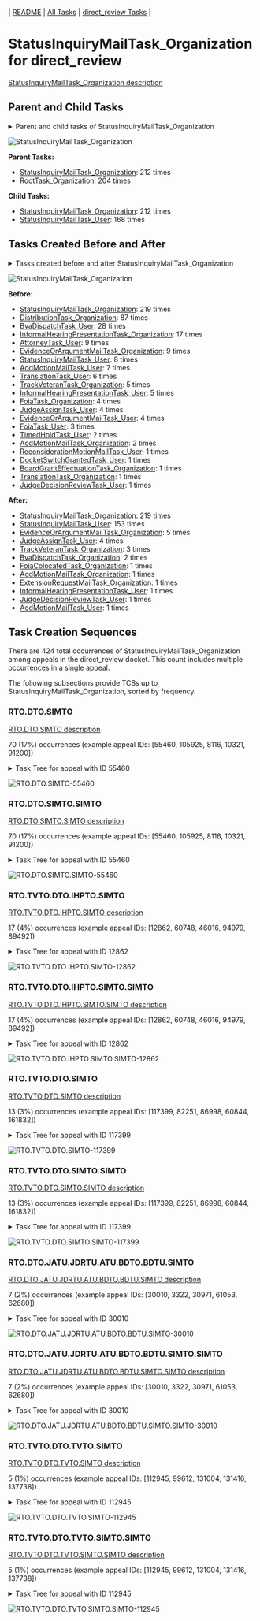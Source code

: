 <!-- DO NOT EDIT THIS FILE.  This file is autogenerated. -->
| [README](../README.md) | [All Tasks](../alltasks.md) | [direct_review Tasks](tasklist.md) |

# StatusInquiryMailTask_Organization for direct_review

[StatusInquiryMailTask_Organization description](../descr/StatusInquiryMailTask_Organization.md)

## Parent and Child Tasks

<details><summary markdown='span'>Parent and child tasks of StatusInquiryMailTask_Organization
</summary>

```
digraph G {
rankdir=LR;
node [shape=box]
"StatusInquiryMailTask_Organization" -> "StatusInquiryMailTask_Organization" [label=212]
"StatusInquiryMailTask_Organization" -> "StatusInquiryMailTask_User" [label=168]
"StatusInquiryMailTask_Organization" -> "StatusInquiryMailTask_Organization" [label=212]
"RootTask_Organization" -> "StatusInquiryMailTask_Organization" [label=204]
}
```
</details>

![StatusInquiryMailTask_Organization](dot/StatusInquiryMailTask_Organization-parentchild.dot.png)

**Parent Tasks:**

   * [StatusInquiryMailTask_Organization](StatusInquiryMailTask_Organization.md): 212 times
   * [RootTask_Organization](RootTask_Organization.md): 204 times

**Child Tasks:**

   * [StatusInquiryMailTask_Organization](StatusInquiryMailTask_Organization.md): 212 times
   * [StatusInquiryMailTask_User](StatusInquiryMailTask_User.md): 168 times

## Tasks Created Before and After

<details><summary markdown='span'>Tasks created before and after StatusInquiryMailTask_Organization</summary>

```
digraph G {
rankdir=LR;

"StatusInquiryMailTask_Organization" -> "StatusInquiryMailTask_Organization" [label=219]
"StatusInquiryMailTask_Organization" -> "StatusInquiryMailTask_User" [label=153]
"StatusInquiryMailTask_Organization" -> "EvidenceOrArgumentMailTask_Organization" [label=5]
"StatusInquiryMailTask_Organization" -> "JudgeAssignTask_User" [label=4]
"StatusInquiryMailTask_Organization" -> "TrackVeteranTask_Organization" [label=3]
"StatusInquiryMailTask_Organization" -> "BvaDispatchTask_Organization" [label=2]
"StatusInquiryMailTask_Organization" -> "JudgeDecisionReviewTask_User" [label=1]
"StatusInquiryMailTask_Organization" -> "InformalHearingPresentationTask_User" [label=1]
"StatusInquiryMailTask_Organization" -> "FoiaColocatedTask_Organization" [label=1]
"StatusInquiryMailTask_Organization" -> "ExtensionRequestMailTask_Organization" [label=1]
"StatusInquiryMailTask_Organization" -> "AodMotionMailTask_User" [label=1]
"StatusInquiryMailTask_Organization" -> "AodMotionMailTask_Organization" [label=1]
"StatusInquiryMailTask_Organization" -> "StatusInquiryMailTask_Organization" [label=219]
"DistributionTask_Organization" -> "StatusInquiryMailTask_Organization" [label=87]
"BvaDispatchTask_User" -> "StatusInquiryMailTask_Organization" [label=28]
"InformalHearingPresentationTask_Organization" -> "StatusInquiryMailTask_Organization" [label=17]
"EvidenceOrArgumentMailTask_Organization" -> "StatusInquiryMailTask_Organization" [label=9]
"AttorneyTask_User" -> "StatusInquiryMailTask_Organization" [label=9]
"StatusInquiryMailTask_User" -> "StatusInquiryMailTask_Organization" [label=8]
"AodMotionMailTask_User" -> "StatusInquiryMailTask_Organization" [label=7]
"TranslationTask_User" -> "StatusInquiryMailTask_Organization" [label=6]
"TrackVeteranTask_Organization" -> "StatusInquiryMailTask_Organization" [label=5]
"InformalHearingPresentationTask_User" -> "StatusInquiryMailTask_Organization" [label=5]
"JudgeAssignTask_User" -> "StatusInquiryMailTask_Organization" [label=4]
"FoiaTask_Organization" -> "StatusInquiryMailTask_Organization" [label=4]
"EvidenceOrArgumentMailTask_User" -> "StatusInquiryMailTask_Organization" [label=4]
"FoiaTask_User" -> "StatusInquiryMailTask_Organization" [label=3]
"TimedHoldTask_User" -> "StatusInquiryMailTask_Organization" [label=2]
"AodMotionMailTask_Organization" -> "StatusInquiryMailTask_Organization" [label=2]
"TranslationTask_Organization" -> "StatusInquiryMailTask_Organization" [label=1]
"ReconsiderationMotionMailTask_User" -> "StatusInquiryMailTask_Organization" [label=1]
"JudgeDecisionReviewTask_User" -> "StatusInquiryMailTask_Organization" [label=1]
"DocketSwitchGrantedTask_User" -> "StatusInquiryMailTask_Organization" [label=1]
"BoardGrantEffectuationTask_Organization" -> "StatusInquiryMailTask_Organization" [label=1]
}
```
</details>

![StatusInquiryMailTask_Organization](dot/StatusInquiryMailTask_Organization.dot.png)

**Before:**

   * [StatusInquiryMailTask_Organization](StatusInquiryMailTask_Organization.md): 219 times
   * [DistributionTask_Organization](DistributionTask_Organization.md): 87 times
   * [BvaDispatchTask_User](BvaDispatchTask_User.md): 28 times
   * [InformalHearingPresentationTask_Organization](InformalHearingPresentationTask_Organization.md): 17 times
   * [AttorneyTask_User](AttorneyTask_User.md): 9 times
   * [EvidenceOrArgumentMailTask_Organization](EvidenceOrArgumentMailTask_Organization.md): 9 times
   * [StatusInquiryMailTask_User](StatusInquiryMailTask_User.md): 8 times
   * [AodMotionMailTask_User](AodMotionMailTask_User.md): 7 times
   * [TranslationTask_User](TranslationTask_User.md): 6 times
   * [TrackVeteranTask_Organization](TrackVeteranTask_Organization.md): 5 times
   * [InformalHearingPresentationTask_User](InformalHearingPresentationTask_User.md): 5 times
   * [FoiaTask_Organization](FoiaTask_Organization.md): 4 times
   * [JudgeAssignTask_User](JudgeAssignTask_User.md): 4 times
   * [EvidenceOrArgumentMailTask_User](EvidenceOrArgumentMailTask_User.md): 4 times
   * [FoiaTask_User](FoiaTask_User.md): 3 times
   * [TimedHoldTask_User](TimedHoldTask_User.md): 2 times
   * [AodMotionMailTask_Organization](AodMotionMailTask_Organization.md): 2 times
   * [ReconsiderationMotionMailTask_User](ReconsiderationMotionMailTask_User.md): 1 times
   * [DocketSwitchGrantedTask_User](DocketSwitchGrantedTask_User.md): 1 times
   * [BoardGrantEffectuationTask_Organization](BoardGrantEffectuationTask_Organization.md): 1 times
   * [TranslationTask_Organization](TranslationTask_Organization.md): 1 times
   * [JudgeDecisionReviewTask_User](JudgeDecisionReviewTask_User.md): 1 times

**After:**

   * [StatusInquiryMailTask_Organization](StatusInquiryMailTask_Organization.md): 219 times
   * [StatusInquiryMailTask_User](StatusInquiryMailTask_User.md): 153 times
   * [EvidenceOrArgumentMailTask_Organization](EvidenceOrArgumentMailTask_Organization.md): 5 times
   * [JudgeAssignTask_User](JudgeAssignTask_User.md): 4 times
   * [TrackVeteranTask_Organization](TrackVeteranTask_Organization.md): 3 times
   * [BvaDispatchTask_Organization](BvaDispatchTask_Organization.md): 2 times
   * [FoiaColocatedTask_Organization](FoiaColocatedTask_Organization.md): 1 times
   * [AodMotionMailTask_Organization](AodMotionMailTask_Organization.md): 1 times
   * [ExtensionRequestMailTask_Organization](ExtensionRequestMailTask_Organization.md): 1 times
   * [InformalHearingPresentationTask_User](InformalHearingPresentationTask_User.md): 1 times
   * [JudgeDecisionReviewTask_User](JudgeDecisionReviewTask_User.md): 1 times
   * [AodMotionMailTask_User](AodMotionMailTask_User.md): 1 times

## Task Creation Sequences

There are 424 total occurrences of StatusInquiryMailTask_Organization among appeals in the direct_review docket.  This count includes multiple occurrences in a single appeal.

The following subsections provide TCSs up to StatusInquiryMailTask_Organization, sorted by frequency.

### RTO.DTO.SIMTO

[RTO.DTO.SIMTO description](../descr/RTO.DTO.SIMTO.md)

70 (17%) occurrences (example appeal IDs: [55460, 105925, 8116, 10321, 91200])

<details><summary markdown='span'>Task Tree for appeal with ID 55460</summary>

```
@startuml
skinparam {
  ObjectBorderColor #555
  ObjectBorderThickness 0
  ObjectFontStyle bold
  ObjectFontSize 14
  ObjectAttributeFontColor #333
  ObjectAttributeFontSize 12
}
  object 0.RootTask #8dd3c7 {
Organization
}
  object 1.DistributionTask #ffffb3 {
Organization
}
  object 2.StatusInquiryMailTask #fb8072 {
Organization  <back:white>    </back>
}
  object 3.StatusInquiryMailTask #fb8072 {
Organization  <back:white>    </back>
}
  object 4.StatusInquiryMailTask #fb8072 {
User
}
  object 5.JudgeAssignTask #ccebc5 {
User
}
  object 6.JudgeAssignTask #ccebc5 {
User
}
  object 7.TimedHoldTask #fccde5 {
User
}
  object 8.StatusInquiryMailTask #fb8072 {
User
}
  object 9.StatusInquiryMailTask #fb8072 {
User
}
  object 10.JudgeAssignTask #ccebc5 {
User
}
  object 11.JudgeDecisionReviewTask #d9d9d9 {
User
}
  object 12.AttorneyTask #bc80bd {
User
}
  object 13.BvaDispatchTask #b3de69 {
Organization
}
  object 14.BvaDispatchTask #b3de69 {
User
}
  object 15.BvaDispatchTask #b3de69 {
User
}
0.RootTask -- 1.DistributionTask
0.RootTask -- 2.StatusInquiryMailTask
2.StatusInquiryMailTask -- 3.StatusInquiryMailTask
3.StatusInquiryMailTask -- 4.StatusInquiryMailTask
0.RootTask -- 5.JudgeAssignTask
0.RootTask -- 6.JudgeAssignTask
6.JudgeAssignTask -- 7.TimedHoldTask
3.StatusInquiryMailTask -- 8.StatusInquiryMailTask
3.StatusInquiryMailTask -- 9.StatusInquiryMailTask
0.RootTask -- 10.JudgeAssignTask
0.RootTask -- 11.JudgeDecisionReviewTask
11.JudgeDecisionReviewTask -- 12.AttorneyTask
0.RootTask -- 13.BvaDispatchTask
13.BvaDispatchTask -- 14.BvaDispatchTask
13.BvaDispatchTask -- 15.BvaDispatchTask
@enduml
```
</details>

![RTO.DTO.SIMTO-55460](uml/RTO.DTO.SIMTO-55460.png)

### RTO.DTO.SIMTO.SIMTO

[RTO.DTO.SIMTO.SIMTO description](../descr/RTO.DTO.SIMTO.SIMTO.md)

70 (17%) occurrences (example appeal IDs: [55460, 105925, 8116, 10321, 91200])

<details><summary markdown='span'>Task Tree for appeal with ID 55460</summary>

```
@startuml
skinparam {
  ObjectBorderColor #555
  ObjectBorderThickness 0
  ObjectFontStyle bold
  ObjectFontSize 14
  ObjectAttributeFontColor #333
  ObjectAttributeFontSize 12
}
  object 0.RootTask #8dd3c7 {
Organization
}
  object 1.DistributionTask #ffffb3 {
Organization
}
  object 2.StatusInquiryMailTask #fb8072 {
Organization  <back:white>    </back>
}
  object 3.StatusInquiryMailTask #fb8072 {
Organization  <back:white>    </back>
}
  object 4.StatusInquiryMailTask #fb8072 {
User
}
  object 5.JudgeAssignTask #ccebc5 {
User
}
  object 6.JudgeAssignTask #ccebc5 {
User
}
  object 7.TimedHoldTask #fccde5 {
User
}
  object 8.StatusInquiryMailTask #fb8072 {
User
}
  object 9.StatusInquiryMailTask #fb8072 {
User
}
  object 10.JudgeAssignTask #ccebc5 {
User
}
  object 11.JudgeDecisionReviewTask #d9d9d9 {
User
}
  object 12.AttorneyTask #bc80bd {
User
}
  object 13.BvaDispatchTask #b3de69 {
Organization
}
  object 14.BvaDispatchTask #b3de69 {
User
}
  object 15.BvaDispatchTask #b3de69 {
User
}
0.RootTask -- 1.DistributionTask
0.RootTask -- 2.StatusInquiryMailTask
2.StatusInquiryMailTask -- 3.StatusInquiryMailTask
3.StatusInquiryMailTask -- 4.StatusInquiryMailTask
0.RootTask -- 5.JudgeAssignTask
0.RootTask -- 6.JudgeAssignTask
6.JudgeAssignTask -- 7.TimedHoldTask
3.StatusInquiryMailTask -- 8.StatusInquiryMailTask
3.StatusInquiryMailTask -- 9.StatusInquiryMailTask
0.RootTask -- 10.JudgeAssignTask
0.RootTask -- 11.JudgeDecisionReviewTask
11.JudgeDecisionReviewTask -- 12.AttorneyTask
0.RootTask -- 13.BvaDispatchTask
13.BvaDispatchTask -- 14.BvaDispatchTask
13.BvaDispatchTask -- 15.BvaDispatchTask
@enduml
```
</details>

![RTO.DTO.SIMTO.SIMTO-55460](uml/RTO.DTO.SIMTO.SIMTO-55460.png)

### RTO.TVTO.DTO.IHPTO.SIMTO

[RTO.TVTO.DTO.IHPTO.SIMTO description](../descr/RTO.TVTO.DTO.IHPTO.SIMTO.md)

17 (4%) occurrences (example appeal IDs: [12862, 60748, 46016, 94979, 89492])

<details><summary markdown='span'>Task Tree for appeal with ID 12862</summary>

```
@startuml
skinparam {
  ObjectBorderColor #555
  ObjectBorderThickness 0
  ObjectFontStyle bold
  ObjectFontSize 14
  ObjectAttributeFontColor #333
  ObjectAttributeFontSize 12
}
  object 0.RootTask #8dd3c7 {
Organization
}
  object 1.TrackVeteranTask #bebada {
Organization
}
  object 2.DistributionTask #ffffb3 {
Organization
}
  object 3.InformalHearingPresentationTask #fdb462 {
Organization
}
  object 4.StatusInquiryMailTask #fb8072 {
Organization  <back:white>    </back>
}
  object 5.StatusInquiryMailTask #fb8072 {
Organization  <back:white>    </back>
}
  object 6.StatusInquiryMailTask #fb8072 {
User
}
  object 7.JudgeAssignTask #ccebc5 {
User
}
  object 8.JudgeDecisionReviewTask #d9d9d9 {
User
}
  object 9.AttorneyTask #bc80bd {
User
}
  object 10.BvaDispatchTask #b3de69 {
Organization
}
  object 11.BvaDispatchTask #b3de69 {
User
}
0.RootTask -- 1.TrackVeteranTask
0.RootTask -- 2.DistributionTask
2.DistributionTask -- 3.InformalHearingPresentationTask
0.RootTask -- 4.StatusInquiryMailTask
4.StatusInquiryMailTask -- 5.StatusInquiryMailTask
5.StatusInquiryMailTask -- 6.StatusInquiryMailTask
0.RootTask -- 7.JudgeAssignTask
0.RootTask -- 8.JudgeDecisionReviewTask
8.JudgeDecisionReviewTask -- 9.AttorneyTask
0.RootTask -- 10.BvaDispatchTask
10.BvaDispatchTask -- 11.BvaDispatchTask
@enduml
```
</details>

![RTO.TVTO.DTO.IHPTO.SIMTO-12862](uml/RTO.TVTO.DTO.IHPTO.SIMTO-12862.png)

### RTO.TVTO.DTO.IHPTO.SIMTO.SIMTO

[RTO.TVTO.DTO.IHPTO.SIMTO.SIMTO description](../descr/RTO.TVTO.DTO.IHPTO.SIMTO.SIMTO.md)

17 (4%) occurrences (example appeal IDs: [12862, 60748, 46016, 94979, 89492])

<details><summary markdown='span'>Task Tree for appeal with ID 12862</summary>

```
@startuml
skinparam {
  ObjectBorderColor #555
  ObjectBorderThickness 0
  ObjectFontStyle bold
  ObjectFontSize 14
  ObjectAttributeFontColor #333
  ObjectAttributeFontSize 12
}
  object 0.RootTask #8dd3c7 {
Organization
}
  object 1.TrackVeteranTask #bebada {
Organization
}
  object 2.DistributionTask #ffffb3 {
Organization
}
  object 3.InformalHearingPresentationTask #fdb462 {
Organization
}
  object 4.StatusInquiryMailTask #fb8072 {
Organization  <back:white>    </back>
}
  object 5.StatusInquiryMailTask #fb8072 {
Organization  <back:white>    </back>
}
  object 6.StatusInquiryMailTask #fb8072 {
User
}
  object 7.JudgeAssignTask #ccebc5 {
User
}
  object 8.JudgeDecisionReviewTask #d9d9d9 {
User
}
  object 9.AttorneyTask #bc80bd {
User
}
  object 10.BvaDispatchTask #b3de69 {
Organization
}
  object 11.BvaDispatchTask #b3de69 {
User
}
0.RootTask -- 1.TrackVeteranTask
0.RootTask -- 2.DistributionTask
2.DistributionTask -- 3.InformalHearingPresentationTask
0.RootTask -- 4.StatusInquiryMailTask
4.StatusInquiryMailTask -- 5.StatusInquiryMailTask
5.StatusInquiryMailTask -- 6.StatusInquiryMailTask
0.RootTask -- 7.JudgeAssignTask
0.RootTask -- 8.JudgeDecisionReviewTask
8.JudgeDecisionReviewTask -- 9.AttorneyTask
0.RootTask -- 10.BvaDispatchTask
10.BvaDispatchTask -- 11.BvaDispatchTask
@enduml
```
</details>

![RTO.TVTO.DTO.IHPTO.SIMTO.SIMTO-12862](uml/RTO.TVTO.DTO.IHPTO.SIMTO.SIMTO-12862.png)

### RTO.TVTO.DTO.SIMTO

[RTO.TVTO.DTO.SIMTO description](../descr/RTO.TVTO.DTO.SIMTO.md)

13 (3%) occurrences (example appeal IDs: [117399, 82251, 86998, 60844, 161832])

<details><summary markdown='span'>Task Tree for appeal with ID 117399</summary>

```
@startuml
skinparam {
  ObjectBorderColor #555
  ObjectBorderThickness 0
  ObjectFontStyle bold
  ObjectFontSize 14
  ObjectAttributeFontColor #333
  ObjectAttributeFontSize 12
}
  object 0.RootTask #8dd3c7 {
Organization
}
  object 1.TrackVeteranTask #bebada {
Organization
}
  object 2.DistributionTask #ffffb3 {
Organization
}
  object 3.StatusInquiryMailTask #fb8072 {
Organization  <back:white>    </back>
}
  object 4.StatusInquiryMailTask #fb8072 {
Organization  <back:white>    </back>
}
  object 5.StatusInquiryMailTask #fb8072 {
User
}
0.RootTask -- 1.TrackVeteranTask
0.RootTask -- 2.DistributionTask
0.RootTask -- 3.StatusInquiryMailTask
3.StatusInquiryMailTask -- 4.StatusInquiryMailTask
4.StatusInquiryMailTask -- 5.StatusInquiryMailTask
@enduml
```
</details>

![RTO.TVTO.DTO.SIMTO-117399](uml/RTO.TVTO.DTO.SIMTO-117399.png)

### RTO.TVTO.DTO.SIMTO.SIMTO

[RTO.TVTO.DTO.SIMTO.SIMTO description](../descr/RTO.TVTO.DTO.SIMTO.SIMTO.md)

13 (3%) occurrences (example appeal IDs: [117399, 82251, 86998, 60844, 161832])

<details><summary markdown='span'>Task Tree for appeal with ID 117399</summary>

```
@startuml
skinparam {
  ObjectBorderColor #555
  ObjectBorderThickness 0
  ObjectFontStyle bold
  ObjectFontSize 14
  ObjectAttributeFontColor #333
  ObjectAttributeFontSize 12
}
  object 0.RootTask #8dd3c7 {
Organization
}
  object 1.TrackVeteranTask #bebada {
Organization
}
  object 2.DistributionTask #ffffb3 {
Organization
}
  object 3.StatusInquiryMailTask #fb8072 {
Organization  <back:white>    </back>
}
  object 4.StatusInquiryMailTask #fb8072 {
Organization  <back:white>    </back>
}
  object 5.StatusInquiryMailTask #fb8072 {
User
}
0.RootTask -- 1.TrackVeteranTask
0.RootTask -- 2.DistributionTask
0.RootTask -- 3.StatusInquiryMailTask
3.StatusInquiryMailTask -- 4.StatusInquiryMailTask
4.StatusInquiryMailTask -- 5.StatusInquiryMailTask
@enduml
```
</details>

![RTO.TVTO.DTO.SIMTO.SIMTO-117399](uml/RTO.TVTO.DTO.SIMTO.SIMTO-117399.png)

### RTO.DTO.JATU.JDRTU.ATU.BDTO.BDTU.SIMTO

[RTO.DTO.JATU.JDRTU.ATU.BDTO.BDTU.SIMTO description](../descr/RTO.DTO.JATU.JDRTU.ATU.BDTO.BDTU.SIMTO.md)

7 (2%) occurrences (example appeal IDs: [30010, 3322, 30971, 61053, 62680])

<details><summary markdown='span'>Task Tree for appeal with ID 30010</summary>

```
@startuml
skinparam {
  ObjectBorderColor #555
  ObjectBorderThickness 0
  ObjectFontStyle bold
  ObjectFontSize 14
  ObjectAttributeFontColor #333
  ObjectAttributeFontSize 12
}
  object 0.RootTask #8dd3c7 {
Organization
}
  object 1.TrackVeteranTask #bebada {
Organization
}
  object 2.DistributionTask #ffffb3 {
Organization
}
  object 3.JudgeAssignTask #ccebc5 {
User
}
  object 4.JudgeAssignTask #ccebc5 {
User
}
  object 5.JudgeDecisionReviewTask #d9d9d9 {
User
}
  object 6.AttorneyTask #bc80bd {
User
}
  object 7.BvaDispatchTask #b3de69 {
Organization
}
  object 8.BvaDispatchTask #b3de69 {
User
}
  object 9.StatusInquiryMailTask #fb8072 {
Organization  <back:white>    </back>
}
  object 10.StatusInquiryMailTask #fb8072 {
Organization  <back:white>    </back>
}
  object 11.StatusInquiryMailTask #fb8072 {
User
}
0.RootTask -- 1.TrackVeteranTask
0.RootTask -- 2.DistributionTask
0.RootTask -- 3.JudgeAssignTask
0.RootTask -- 4.JudgeAssignTask
0.RootTask -- 5.JudgeDecisionReviewTask
5.JudgeDecisionReviewTask -- 6.AttorneyTask
0.RootTask -- 7.BvaDispatchTask
7.BvaDispatchTask -- 8.BvaDispatchTask
0.RootTask -- 9.StatusInquiryMailTask
9.StatusInquiryMailTask -- 10.StatusInquiryMailTask
10.StatusInquiryMailTask -- 11.StatusInquiryMailTask
@enduml
```
</details>

![RTO.DTO.JATU.JDRTU.ATU.BDTO.BDTU.SIMTO-30010](uml/RTO.DTO.JATU.JDRTU.ATU.BDTO.BDTU.SIMTO-30010.png)

### RTO.DTO.JATU.JDRTU.ATU.BDTO.BDTU.SIMTO.SIMTO

[RTO.DTO.JATU.JDRTU.ATU.BDTO.BDTU.SIMTO.SIMTO description](../descr/RTO.DTO.JATU.JDRTU.ATU.BDTO.BDTU.SIMTO.SIMTO.md)

7 (2%) occurrences (example appeal IDs: [30010, 3322, 30971, 61053, 62680])

<details><summary markdown='span'>Task Tree for appeal with ID 30010</summary>

```
@startuml
skinparam {
  ObjectBorderColor #555
  ObjectBorderThickness 0
  ObjectFontStyle bold
  ObjectFontSize 14
  ObjectAttributeFontColor #333
  ObjectAttributeFontSize 12
}
  object 0.RootTask #8dd3c7 {
Organization
}
  object 1.TrackVeteranTask #bebada {
Organization
}
  object 2.DistributionTask #ffffb3 {
Organization
}
  object 3.JudgeAssignTask #ccebc5 {
User
}
  object 4.JudgeAssignTask #ccebc5 {
User
}
  object 5.JudgeDecisionReviewTask #d9d9d9 {
User
}
  object 6.AttorneyTask #bc80bd {
User
}
  object 7.BvaDispatchTask #b3de69 {
Organization
}
  object 8.BvaDispatchTask #b3de69 {
User
}
  object 9.StatusInquiryMailTask #fb8072 {
Organization  <back:white>    </back>
}
  object 10.StatusInquiryMailTask #fb8072 {
Organization  <back:white>    </back>
}
  object 11.StatusInquiryMailTask #fb8072 {
User
}
0.RootTask -- 1.TrackVeteranTask
0.RootTask -- 2.DistributionTask
0.RootTask -- 3.JudgeAssignTask
0.RootTask -- 4.JudgeAssignTask
0.RootTask -- 5.JudgeDecisionReviewTask
5.JudgeDecisionReviewTask -- 6.AttorneyTask
0.RootTask -- 7.BvaDispatchTask
7.BvaDispatchTask -- 8.BvaDispatchTask
0.RootTask -- 9.StatusInquiryMailTask
9.StatusInquiryMailTask -- 10.StatusInquiryMailTask
10.StatusInquiryMailTask -- 11.StatusInquiryMailTask
@enduml
```
</details>

![RTO.DTO.JATU.JDRTU.ATU.BDTO.BDTU.SIMTO.SIMTO-30010](uml/RTO.DTO.JATU.JDRTU.ATU.BDTO.BDTU.SIMTO.SIMTO-30010.png)

### RTO.TVTO.DTO.TVTO.SIMTO

[RTO.TVTO.DTO.TVTO.SIMTO description](../descr/RTO.TVTO.DTO.TVTO.SIMTO.md)

5 (1%) occurrences (example appeal IDs: [112945, 99612, 131004, 131416, 137738])

<details><summary markdown='span'>Task Tree for appeal with ID 112945</summary>

```
@startuml
skinparam {
  ObjectBorderColor #555
  ObjectBorderThickness 0
  ObjectFontStyle bold
  ObjectFontSize 14
  ObjectAttributeFontColor #333
  ObjectAttributeFontSize 12
}
  object 0.RootTask #8dd3c7 {
Organization
}
  object 1.TrackVeteranTask #bebada {
Organization
}
  object 2.DistributionTask #ffffb3 {
Organization
}
  object 3.TrackVeteranTask #bebada {
Organization
}
  object 4.StatusInquiryMailTask #fb8072 {
Organization  <back:white>    </back>
}
  object 5.StatusInquiryMailTask #fb8072 {
Organization  <back:white>    </back>
}
  object 6.StatusInquiryMailTask #fb8072 {
User
}
0.RootTask -- 1.TrackVeteranTask
0.RootTask -- 2.DistributionTask
0.RootTask -- 3.TrackVeteranTask
0.RootTask -- 4.StatusInquiryMailTask
4.StatusInquiryMailTask -- 5.StatusInquiryMailTask
5.StatusInquiryMailTask -- 6.StatusInquiryMailTask
@enduml
```
</details>

![RTO.TVTO.DTO.TVTO.SIMTO-112945](uml/RTO.TVTO.DTO.TVTO.SIMTO-112945.png)

### RTO.TVTO.DTO.TVTO.SIMTO.SIMTO

[RTO.TVTO.DTO.TVTO.SIMTO.SIMTO description](../descr/RTO.TVTO.DTO.TVTO.SIMTO.SIMTO.md)

5 (1%) occurrences (example appeal IDs: [112945, 99612, 131004, 131416, 137738])

<details><summary markdown='span'>Task Tree for appeal with ID 112945</summary>

```
@startuml
skinparam {
  ObjectBorderColor #555
  ObjectBorderThickness 0
  ObjectFontStyle bold
  ObjectFontSize 14
  ObjectAttributeFontColor #333
  ObjectAttributeFontSize 12
}
  object 0.RootTask #8dd3c7 {
Organization
}
  object 1.TrackVeteranTask #bebada {
Organization
}
  object 2.DistributionTask #ffffb3 {
Organization
}
  object 3.TrackVeteranTask #bebada {
Organization
}
  object 4.StatusInquiryMailTask #fb8072 {
Organization  <back:white>    </back>
}
  object 5.StatusInquiryMailTask #fb8072 {
Organization  <back:white>    </back>
}
  object 6.StatusInquiryMailTask #fb8072 {
User
}
0.RootTask -- 1.TrackVeteranTask
0.RootTask -- 2.DistributionTask
0.RootTask -- 3.TrackVeteranTask
0.RootTask -- 4.StatusInquiryMailTask
4.StatusInquiryMailTask -- 5.StatusInquiryMailTask
5.StatusInquiryMailTask -- 6.StatusInquiryMailTask
@enduml
```
</details>

![RTO.TVTO.DTO.TVTO.SIMTO.SIMTO-112945](uml/RTO.TVTO.DTO.TVTO.SIMTO.SIMTO-112945.png)

